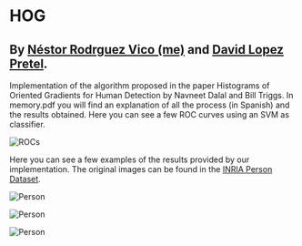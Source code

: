 # HOG

## By [Néstor Rodrguez Vico (me)](https://github.com/NestorRV) and [David Lopez Pretel](https://github.com/derwey).
Implementation of the algorithm proposed in the paper Histograms of Oriented Gradients for Human Detection by Navneet Dalal and Bill Triggs. In memory.pdf you will find an explanation of all the process (in Spanish) and the results obtained. Here you can see a few ROC curves using an SVM as classifier.

![ROCs](https://i.imgur.com/UGPSj2a.jpg)

Here you can see a few examples of the results provided by our implementation. The original images can be found in the [INRIA Person Dataset](http://pascal.inrialpes.fr/data/human/).

![Person](https://i.imgur.com/GEfT3mC.png)

![Person](https://i.imgur.com/XYzP6cP.jpg)

![Person](https://i.imgur.com/CEjCvqx.png)
